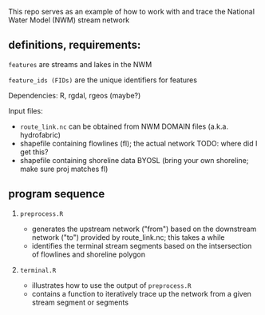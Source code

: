 This repo serves as an example of how to work with and trace the National Water Model (NWM) stream network 

## definitions, requirements:
	
`features` are streams and lakes in the NWM

`feature_ids (FIDs)` are the unique identifiers for features

Dependencies: R, rgdal, rgeos (maybe?)

Input files: 
- `route_link.nc`                      			      can be obtained from NWM DOMAIN files (a.k.a. hydrofabric)
- shapefile containing flowlines (fl); the actual network     TODO: where did I get this?
- shapefile containing shoreline data     		      BYOSL (bring your own shoreline; make sure proj matches fl)
	

## program sequence
1. `preprocess.R`
	- generates the upstream network ("from") based on the downstream network ("to") provided by route_link.nc; this takes a while
	- identifies the terminal stream segments based on the intsersection of flowlines and shoreline polygon

2. `terminal.R`
	- illustrates how to use the output of `preprocess.R`
	- contains a function to iteratively trace up the network from a given stream segment or segments

